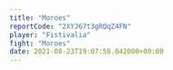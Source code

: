 ```yaml
---
title: "Moroes"
reportCode: "2XYJ67t3gRQqZ4FN"
player: "Fistivalia"
fight: "Moroes"
date: 2021-08-23T19:07:58.042000+00:00
---
```

